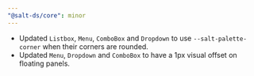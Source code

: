 ```yaml
---
"@salt-ds/core": minor
---
```


- Updated `Listbox`, `Menu`, `ComboBox` and `Dropdown` to use `--salt-palette-corner` when their corners are rounded.
- Updated `Menu`, `Dropdown` and `ComboBox` to have a 1px visual offset on floating panels.
